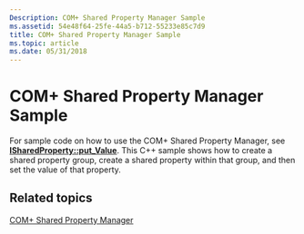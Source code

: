 ```yaml
---
Description: COM+ Shared Property Manager Sample
ms.assetid: 54e48f64-25fe-44a5-b712-55233e85c7d9
title: COM+ Shared Property Manager Sample
ms.topic: article
ms.date: 05/31/2018
---
```


# COM+ Shared Property Manager Sample

For sample code on how to use the COM+ Shared Property Manager, see [**ISharedProperty::put\_Value**](/windows/desktop/api/ComSvcs/nf-comsvcs-isharedproperty-put_value). This C++ sample shows how to create a shared property group, create a shared property within that group, and then set the value of that property.

## Related topics

<dl> <dt>

[COM+ Shared Property Manager](com--shared-property-manager.md)
</dt> </dl>

 

 



